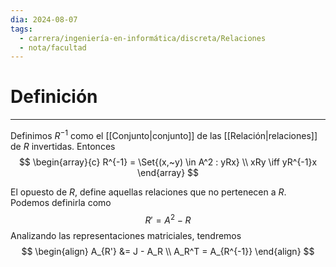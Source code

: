 ```yaml
---
dia: 2024-08-07
tags:
  - carrera/ingeniería-en-informática/discreta/Relaciones
  - nota/facultad
---
```

# Definición
---
Definimos $R^{-1}$ como el [[Conjunto|conjunto]] de las [[Relación|relaciones]] de $R$ invertidas. Entonces $$ \begin{array}{c}
	R^{-1} = \Set{(x,~y) \in A^2 : yRx} \\
	xRy \iff yR^{-1}x
\end{array} $$

El opuesto de $R$, define aquellas relaciones que no pertenecen a $R$. Podemos definirla como $$ R' = A^2 - R $$
Analizando las representaciones matriciales, tendremos $$ \begin{align} 
	A_{R'} &= J - A_R \\
	A_R^T = A_{R^{-1}}
\end{align} $$